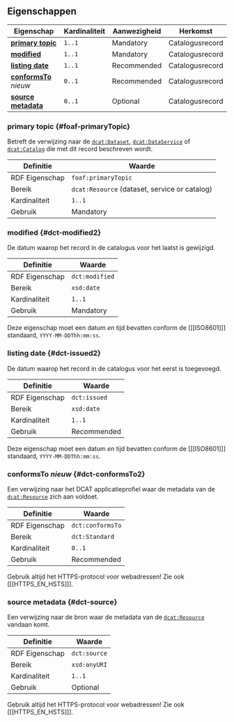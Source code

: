 ## Eigenschappen

| **Eigenschap**                                                | Kardinaliteit | Aanwezigheid | Herkomst        |
| ------------------------------------------------------------- | ------------- | ------------ | --------------- |
| [**primary topic**](#foaf-primaryTopic)                       | `1..1`        | Mandatory    | Catalogusrecord |
| [**modified**](#dct-modified2)                                | `1..1`        | Mandatory    | Catalogusrecord |
| [**listing date**](#dct-issued2)                              | `1..1`        | Recommended  | Catalogusrecord |
| [**conformsTo**](#dct-conformsTo2) <em class="new">nieuw</em> | `0..1`        | Recommended  | Catalogusrecord |
| [**source metadata**](#dct-source)                            | `0..1`        | Optional     | Catalogusrecord |

### primary topic {#foaf-primaryTopic}

Betreft de verwijzing naar de [`dcat:Dataset`](#dcat-Dataset), [`dcat:DataService`](#dcat-DataService) of 
[`dcat:Catalog`](#dcat-Catalog) die met dit record beschreven wordt.

| Definitie      | Waarde                                        |
| -------------- | --------------------------------------------- |
| RDF Eigenschap | `foaf:primaryTopic`                           |
| Bereik         | `dcat:Resource` (dataset, service or catalog) |
| Kardinaliteit  | `1..1`                                        |
| Gebruik        | Mandatory                                     |

### modified {#dct-modified2}

De datum waarop het record in de catalogus voor het laatst is gewijzigd.

| Definitie      | Waarde         |
| -------------- | -------------- |
| RDF Eigenschap | `dct:modified` |
| Bereik         | `xsd:date`     |
| Kardinaliteit  | `1..1`         |
| Gebruik        | Mandatory      |

<aside class="note">

Deze eigenschap moet een datum *en* tijd bevatten conform de [[[ISO8601]]] standaard, `YYYY-MM-DDThh:mm:ss`.

</aside>

### listing date {#dct-issued2}

De datum waarop het record in de catalogus voor het eerst is toegevoegd.

| Definitie      | Waarde       |
| -------------- | ------------ |
| RDF Eigenschap | `dct:issued` |
| Bereik         | `xsd:date`   |
| Kardinaliteit  | `1..1`       |
| Gebruik        | Recommended  |

<aside class="note">

Deze eigenschap moet een datum *en* tijd bevatten conform de [[[ISO8601]]] standaard, `YYYY-MM-DDThh:mm:ss`.

</aside>

### conformsTo <em class="new">nieuw</em>  {#dct-conformsTo2}

Een verwijzing naar het DCAT applicatieprofiel waar de metadata van de [`dcat:Resource`](#dcat-Resource) zich aan 
voldoet.

| Definitie      | Waarde           |
| -------------- | ---------------- |
| RDF Eigenschap | `dct:conformsTo` |
| Bereik         | `dct:Standard`   |
| Kardinaliteit  | `0..1`           |
| Gebruik        | Recommended      |

<aside class="note">

Gebruik altijd het HTTPS-protocol voor webadressen! Zie ook [[[HTTPS_EN_HSTS]]].

</aside>

### source metadata {#dct-source}

Een verwijzing naar de bron waar de metadata van de [`dcat:Resource`](#dcat-Resource) vandaan komt.

| Definitie      | Waarde       |
| -------------- | ------------ |
| RDF Eigenschap | `dct:source` |
| Bereik         | `xsd:anyURI` |
| Kardinaliteit  | `1..1`       |
| Gebruik        | Optional     |

<aside class="note">

Gebruik altijd het HTTPS-protocol voor webadressen! Zie ook [[[HTTPS_EN_HSTS]]].

</aside>
